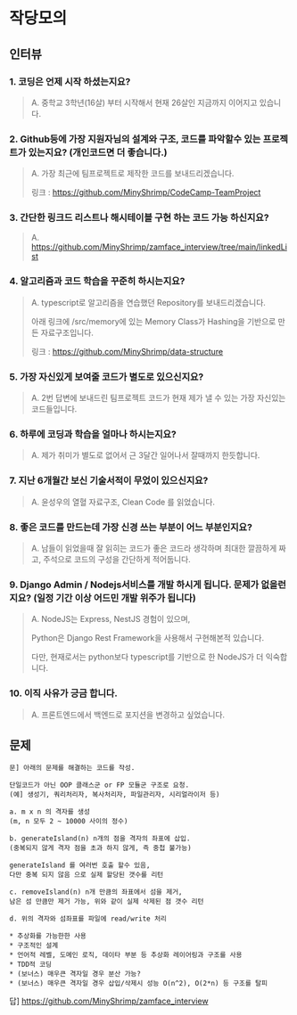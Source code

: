 # 작당모의

## 인터뷰

### 1. 코딩은 언제 시작 하셨는지요?
> A. 중학교 3학년(16살) 부터 시작해서 현재 26살인 지금까지 이어지고 있습니다. 

### 2. Github등에 가장 지원자님의 설계와 구조, 코드를 파악할수 있는 프로젝트가 있는지요? (개인코드면 더 좋습니다.)

> A. 가장 최근에 팀프로젝트로 제작한 코드를 보내드리겠습니다.
> 
> 링크 : https://github.com/MinyShrimp/CodeCamp-TeamProject

### 3. 간단한 링크드 리스트나 해시테이블 구현 하는 코드 가능 하신지요?

> A. https://github.com/MinyShrimp/zamface_interview/tree/main/linkedList

### 4. 알고리즘과 코드 학습을 꾸준히 하시는지요?

> A. typescript로 알고리즘을 연습했던 Repository를 보내드리겠습니다.
>
> 아래 링크에 /src/memory에 있는 Memory Class가 Hashing을 기반으로 만든 자료구조입니다.
>
> 링크 : https://github.com/MinyShrimp/data-structure

###  5. 가장 자신있게 보여줄 코드가 별도로 있으신지요?

> A. 2번 답변에 보내드린 팀프로젝트 코드가 현재 제가 낼 수 있는 가장 자신있는 코드들입니다.

### 6. 하루에 코딩과 학습을 얼마나 하시는지요?

> A. 제가 취미가 별도로 없어서 근 3달간 일어나서 잘때까지 한듯합니다.

### 7. 지난 6개월간 보신 기술서적이 무었이 있으신지요?

> A. 윤성우의 열혈 자료구조, Clean Code 를 읽었습니다.

### 8. 좋은 코드를 만드는데 가장 신경 쓰는 부분이 어느 부분인지요?

> A. 남들이 읽었을때 잘 읽히는 코드가 좋은 코드라 생각하며 최대한 깔끔하게 짜고, 
> 주석으로 코드의 구성을 간단하게 적어둡니다.

### 9. Django Admin / Nodejs서비스를 개발 하시게 됩니다. 문제가 없을런지요? (일정 기간 이상 어드민 개발 위주가 됩니다)

> A. NodeJS는 Express, NestJS 경험이 있으며, 
> 
> Python은 Django Rest Framework을 사용해서 구현해본적 있습니다.
> 
> 다만, 현재로서는 python보다 typescript를 기반으로 한 NodeJS가 더 익숙합니다.

### 10. 이직 사유가 긍금 합니다.

> A. 프론트엔드에서 백엔드로 포지션을 변경하고 싶었습니다.

## 문제
```
문] 아래의 문제를 해결하는 코드를 작성. 

단일코드가 아닌 OOP 클래스군 or FP 모듈군 구조로 요청. 
(예] 생성기, 쿼리처리자, 복사처리자, 파일관리자, 시리얼라이저 등)

a. m x n 의 격자를 생성 
(m, n 모두 2 ~ 10000 사이의 정수)

b. generateIsland(n) n개의 점을 격자의 좌표에 삽입. 
(중복되지 않게 격자 점을 초과 하지 않게, 즉 중첩 불가능)

generateIsland 를 여러번 호출 할수 있음, 
다만 중복 되지 않음 으로 실제 할당된 갯수를 리턴

c. removeIsland(n) n개 만큼의 좌표에서 섬을 제거, 
남은 섬 만큼만 제거 가능, 위와 같이 실제 삭제된 점 갯수 리턴

d. 위의 격자와 섬좌표를 파일에 read/write 처리

* 추상화를 가능한한 사용
* 구조적인 설계
* 언어적 레벨, 도메인 로직, 데이타 부분 등 추상화 레이어링과 구조를 사용
* TDD적 코딩 
* (보너스) 매우큰 격자일 경우 분산 가능?
* (보너스) 매우큰 격자일 경우 삽입/삭제시 성능 O(n^2), O(2*n) 등 구조를 탈피
```

답] https://github.com/MinyShrimp/zamface_interview